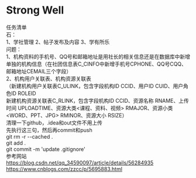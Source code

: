# Strong Well
任务清单
<br/>
石：
<br/>
1、学社管理
2、帖子发布及内容
3、学有所乐
<br/>
问题：
<br/>
1、机构资料的手机号、QQ号和邮箱地址是用社长的相关信息还是在数据库中新增单独的机构信息（在社团信息表C_CINFO中新增手机号CPHONE、QQ号CQQ、邮箱地址CEMAIL三个字段）
<br/>
2、机构用户关联表、机构资源关联表
<br/>
（新建机构用户关联表C_ULINK，包含字段机构ID CCID、用户ID CUID、用户角色ID ROLEID
<BR/>
新建机构资源关联表C_RLINK，包含字段机构ID CCID、资源名称 RNAME、上传时间 UPLOADTIME、资源大类<课程、资料、视频> RMAJOR、资源小类<WORD、PPT、JPG> RMINOR、资源大小 RSIZE）
<br/>
清理一下github，.idea和out文件不用上传
<br/>
先执行这三句，然后再commit和push
<br/>
git rm -r --cached .
<br/>
git add .
<br/>
git commit -m 'update .gitignore'
<br/>
参考网站
<br/>
https://blog.csdn.net/qq_34590097/article/details/56284935
<br/>
https://www.cnblogs.com/zzcc/p/5695883.html